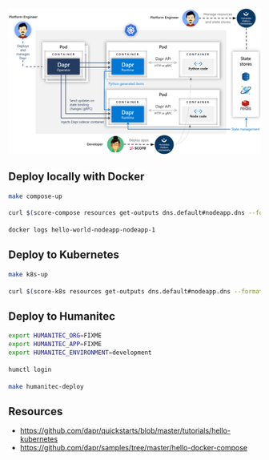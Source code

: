![](hello-world-k8s.png)

## Deploy locally with Docker

```bash
make compose-up

curl $(score-compose resources get-outputs dns.default#nodeapp.dns --format '{{ .host }}:8080')

docker logs hello-world-nodeapp-nodeapp-1
```

## Deploy to Kubernetes

```bash
make k8s-up

curl $(score-k8s resources get-outputs dns.default#nodeapp.dns --format '{{ .host }}:8080')
```

## Deploy to Humanitec

```bash
export HUMANITEC_ORG=FIXME
export HUMANITEC_APP=FIXME
export HUMANITEC_ENVIRONMENT=development

humctl login

make humanitec-deploy
```

## Resources

- https://github.com/dapr/quickstarts/blob/master/tutorials/hello-kubernetes
- https://github.com/dapr/samples/tree/master/hello-docker-compose